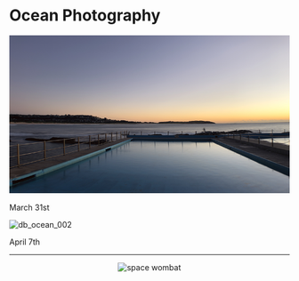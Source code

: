 # Ocean Photography


<p align="centre">
  <img src="PhotoAssets/DB_Ocean_001.png" width="600" title="db_ocean_001">
</p>
March 31st

<p align="centre">
  <img src="PhotoAssets/DB_Ocean_002.png" width="600" title="db_ocean_002">
</p>
April 7th


---
<p align="center">
  <img src="https://dorianbrennan.github.io/beginnings/images/logosmall.png" width="70" title="space wombat">
</p>
